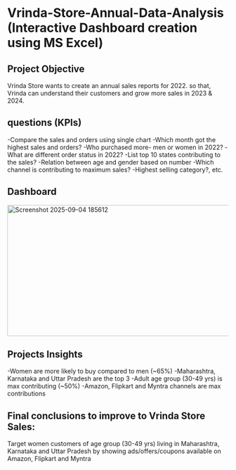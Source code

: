 # Vrinda-Store-Annual-Data-Analysis (Interactive Dashboard creation using MS Excel) 
## Project Objective
Vrinda Store wants to create an annual sales reports for 2022. so that, Vrinda can understand their customers and grow more sales in 2023 & 2024.
## questions (KPIs)
-Compare the sales and orders using single chart
-Which month got the highest sales and orders?
-Who purchased more- men or women in 2022?
-What are different order status in 2022?
-List top 10 states contributing to the sales?
-Relation between age and gender based on number
-Which channel is contributing to maximum sales?
-Highest selling category?, etc.
## Dashboard
<img width="671" height="298" alt="Screenshot 2025-09-04 185612" src="https://github.com/user-attachments/assets/1e14458d-c95c-496c-877e-5d4abf70fdd2" />

## Projects Insights
-Women are more likely to buy compared to men (~65%)
-Maharashtra, Karnataka and Uttar Pradesh are the top 3
-Adult age group (30-49 yrs) is max contributing (~50%)
-Amazon, Flipkart and Myntra channels are max contributions

## Final conclusions to improve to Vrinda Store Sales:
Target women customers of age group (30-49 yrs) living in Maharashtra, Karnataka and Uttar Pradesh by showing ads/offers/coupons available on Amazon, Flipkart and Myntra
